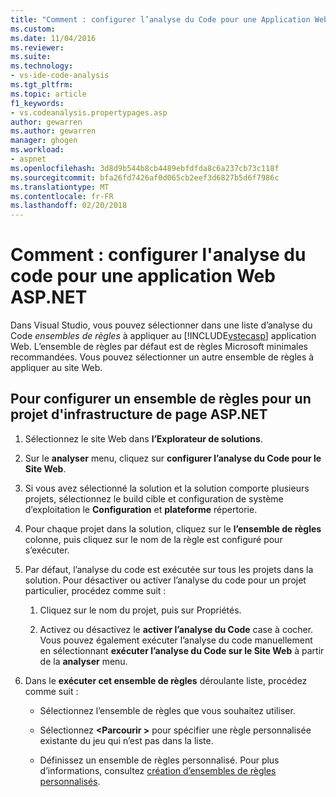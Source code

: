 ```yaml
---
title: "Comment : configurer l’analyse du Code pour une Application Web ASP.NET | Documents Microsoft"
ms.custom: 
ms.date: 11/04/2016
ms.reviewer: 
ms.suite: 
ms.technology:
- vs-ide-code-analysis
ms.tgt_pltfrm: 
ms.topic: article
f1_keywords:
- vs.codeanalysis.propertypages.asp
author: gewarren
ms.author: gewarren
manager: ghogen
ms.workload:
- aspnet
ms.openlocfilehash: 3d8d9b544b8cb4489ebfdfda8c6a237cb73c118f
ms.sourcegitcommit: bfa26fd7426af0d065cb2eef3d6827b5d6f7986c
ms.translationtype: MT
ms.contentlocale: fr-FR
ms.lasthandoff: 02/20/2018
---
```

# <a name="how-to-configure-code-analysis-for-an-aspnet-web-application"></a>Comment : configurer l'analyse du code pour une application Web ASP.NET

Dans Visual Studio, vous pouvez sélectionner dans une liste d’analyse du Code *ensembles de règles* à appliquer au [!INCLUDE[vstecasp](../code-quality/includes/vstecasp_md.md)] application Web. L’ensemble de règles par défaut est de règles Microsoft minimales recommandées. Vous pouvez sélectionner un autre ensemble de règles à appliquer au site Web.

## <a name="to-configure-a-rule-set-for-an-aspnet-page-framework-project"></a>Pour configurer un ensemble de règles pour un projet d'infrastructure de page ASP.NET

1. Sélectionnez le site Web dans **l’Explorateur de solutions**.

2. Sur le **analyser** menu, cliquez sur **configurer l’analyse du Code pour le Site Web**.

3. Si vous avez sélectionné la solution et la solution comporte plusieurs projets, sélectionnez le build cible et configuration de système d’exploitation le **Configuration** et **plateforme** répertorie.

4. Pour chaque projet dans la solution, cliquez sur le **l’ensemble de règles** colonne, puis cliquez sur le nom de la règle est configuré pour s’exécuter.

5. Par défaut, l’analyse du code est exécutée sur tous les projets dans la solution. Pour désactiver ou activer l’analyse du code pour un projet particulier, procédez comme suit :

    1. Cliquez sur le nom du projet, puis sur Propriétés.

    2. Activez ou désactivez le **activer l’analyse du Code** case à cocher. Vous pouvez également exécuter l’analyse du code manuellement en sélectionnant **exécuter l’analyse du Code sur le Site Web** à partir de la **analyser** menu.

6. Dans le **exécuter cet ensemble de règles** déroulante liste, procédez comme suit :

    - Sélectionnez l’ensemble de règles que vous souhaitez utiliser.

    - Sélectionnez  **\<Parcourir >** pour spécifier une règle personnalisée existante du jeu qui n’est pas dans la liste.

    - Définissez un ensemble de règles personnalisé. Pour plus d’informations, consultez [création d’ensembles de règles personnalisés](../code-quality/creating-custom-code-analysis-rule-sets.md).